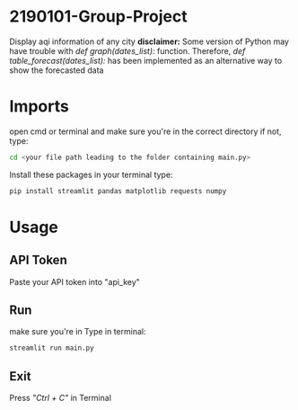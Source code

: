 # 2190101-Group-Project
Display aqi information of any city
**disclaimer:** Some version of Python may have trouble with *def graph(dates_list):* function. Therefore, *def table_forecast(dates_list):* has been implemented as an alternative way to show the forecasted data
# Imports
open cmd or terminal and make sure you're in the correct directory
if not, type:
```bash
cd <your file path leading to the folder containing main.py>
```
Install these packages in your terminal
type:
```bash
pip install streamlit pandas matplotlib requests numpy
```
# Usage
## API Token
Paste your API token into "api_key"

## Run
make sure you're in 
Type in terminal:
```bash
streamlit run main.py
```
## Exit 
Press *"Ctrl + C"* in Terminal
